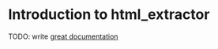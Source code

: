 # Introduction to html_extractor

TODO: write [great documentation](http://jacobian.org/writing/what-to-write/)
